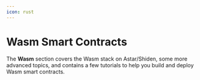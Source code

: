 ```yaml
---
icon: rust
---
```


# Wasm Smart Contracts

The **Wasm** section covers the Wasm stack on Astar/Shiden, some more advanced topics, and contains a few tutorials to help you build and deploy Wasm smart contracts.
